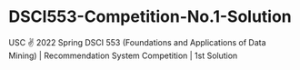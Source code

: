 # DSCI553-Competition-No.1-Solution
USC ✌️ 2022 Spring DSCI 553 (Foundations and Applications of Data Mining) | Recommendation System Competition | 1st Solution
